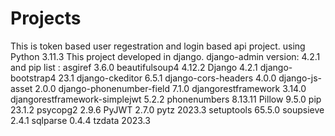 # Projects
This is token based user regestration and login based api project.
using Python 3.11.3
This project developed in django. django-admin version:    4.2.1 and
pip list :
asgiref                       3.6.0
beautifulsoup4                4.12.2
Django                        4.2.1
django-bootstrap4             23.1
django-ckeditor               6.5.1
django-cors-headers           4.0.0
django-js-asset               2.0.0
django-phonenumber-field      7.1.0
djangorestframework           3.14.0
djangorestframework-simplejwt 5.2.2
phonenumbers                  8.13.11
Pillow                        9.5.0
pip                           23.1.2
psycopg2                      2.9.6
PyJWT                         2.7.0
pytz                          2023.3
setuptools                    65.5.0
soupsieve                     2.4.1
sqlparse                      0.4.4
tzdata                        2023.3
